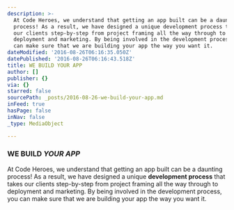```yaml
---
description: >-
  At Code Heroes, we understand that getting an app built can be a daunting
  process! As a result, we have designed a unique development process that takes
  our clients step-by-step from project framing all the way through to
  deployment and marketing. By being involved in the development process, you
  can make sure that we are building your app the way you want it.
dateModified: '2016-08-26T06:16:35.050Z'
datePublished: '2016-08-26T06:16:43.518Z'
title: WE BUILD YOUR APP
author: []
publisher: {}
via: {}
starred: false
sourcePath: _posts/2016-08-26-we-build-your-app.md
inFeed: true
hasPage: false
inNav: false
_type: MediaObject

---
```

### WE BUILD _YOUR APP_

At Code Heroes, we understand that getting an app built can be a daunting process! As a result, we have designed a unique **development process** that takes our clients step-by-step from project framing all the way through to deployment and marketing. By being involved in the development process, you can make sure that we are building your app the way you want it.
